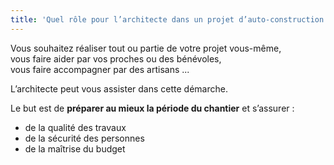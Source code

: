 ```yaml
---
title: 'Quel rôle pour l’architecte dans un projet d’auto-construction ?'
---
```


Vous souhaitez réaliser tout ou partie de votre projet vous-même,<br />
vous faire aider par vos proches ou des bénévoles,<br />
vous faire accompagner par des artisans ...
  
L’architecte peut vous assister dans cette démarche.

Le but est de **préparer au mieux la période du chantier** et s’assurer :
- de la qualité des travaux
- de la sécurité des personnes
- de la maîtrise du budget
